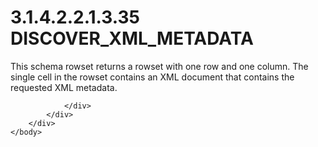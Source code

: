 <html dir="LTR" xmlns:mshelp="http://msdn.microsoft.com/mshelp" xmlns:ddue="http://ddue.schemas.microsoft.com/authoring/2003/5" xmlns:xlink="http://www.w3.org/1999/xlink" xmlns:tool="http://www.microsoft.com/tooltip">
    <head>
        <meta http-equiv="Content-Type" content="text/html; CHARSET=utf-8"></meta>
        <meta name="save" content="history"></meta>
        <title>3.1.4.2.2.1.3.35 DISCOVER_XML_METADATA</title>
        <xml>
            <mshelp:toctitle title="3.1.4.2.2.1.3.35 DISCOVER_XML_METADATA"></mshelp:toctitle>
            <mshelp:rltitle title="[MS-SSAS]: DISCOVER_XML_METADATA"></mshelp:rltitle>
            <mshelp:keyword index="A" term="51647299-75c7-471d-896f-a691e4114b18"></mshelp:keyword>
            <mshelp:attr name="DCSext.ContentType" value="open specification"></mshelp:attr>
            <mshelp:attr name="AssetID" value="51647299-75c7-471d-896f-a691e4114b18"></mshelp:attr>
            <mshelp:attr name="TopicType" value="kbRef"></mshelp:attr>
            <mshelp:attr name="DCSext.Title" value="[MS-SSAS]: DISCOVER_XML_METADATA" />
        </xml>
    </head>
    <body>
        <div id="header">
            <h1 class="heading">3.1.4.2.2.1.3.35 DISCOVER_XML_METADATA</h1>
        </div>
        <div id="mainSection">
            <div id="mainBody">
                <div id="allHistory" class="saveHistory"></div>
                <div id="sectionSection0" class="section" name="collapseableSection">
                    

<p>This schema rowset returns a rowset with one row and one
column. The single cell in the rowset contains an XML document that contains
the requested XML metadata.</p>


                </div>
            </div>
        </div>
    </body>
</html>